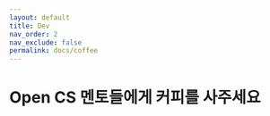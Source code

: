 ```yaml
---
layout: default
title: Dev
nav_order: 2
nav_exclude: false
permalink: docs/coffee
---
```

# Open CS 멘토들에게 커피를 사주세요
<script async src="https://pagead2.googlesyndication.com/pagead/js/adsbygoogle.js?client=ca-pub-2370924200451399"
     crossorigin="anonymous"></script>
<!-- Horizontal Ads -->
<ins class="adsbygoogle"
     style="display:block"
     data-ad-client="ca-pub-2370924200451399"
     data-ad-slot="7217604292"
     data-ad-format="auto"
     data-full-width-responsive="true"></ins>
<script>
     (adsbygoogle = window.adsbygoogle || []).push({});
</script>
<script async src="https://pagead2.googlesyndication.com/pagead/js/adsbygoogle.js?client=ca-pub-2370924200451399"
     crossorigin="anonymous"></script>
<!-- Horizontal Ads -->
<ins class="adsbygoogle"
     style="display:block"
     data-ad-client="ca-pub-2370924200451399"
     data-ad-slot="7217604292"
     data-ad-format="auto"
     data-full-width-responsive="true"></ins>
<script>
     (adsbygoogle = window.adsbygoogle || []).push({});
</script>
<script async src="https://pagead2.googlesyndication.com/pagead/js/adsbygoogle.js?client=ca-pub-2370924200451399"
     crossorigin="anonymous"></script>
<!-- Horizontal Ads -->
<ins class="adsbygoogle"
     style="display:block"
     data-ad-client="ca-pub-2370924200451399"
     data-ad-slot="7217604292"
     data-ad-format="auto"
     data-full-width-responsive="true"></ins>
<script>
     (adsbygoogle = window.adsbygoogle || []).push({});
</script>
<script async src="https://pagead2.googlesyndication.com/pagead/js/adsbygoogle.js?client=ca-pub-2370924200451399"
     crossorigin="anonymous"></script>
<!-- Horizontal Ads -->
<ins class="adsbygoogle"
     style="display:block"
     data-ad-client="ca-pub-2370924200451399"
     data-ad-slot="7217604292"
     data-ad-format="auto"
     data-full-width-responsive="true"></ins>
<script>
     (adsbygoogle = window.adsbygoogle || []).push({});
</script>
<script async src="https://pagead2.googlesyndication.com/pagead/js/adsbygoogle.js?client=ca-pub-2370924200451399"
     crossorigin="anonymous"></script>
<!-- Horizontal Ads -->
<ins class="adsbygoogle"
     style="display:block"
     data-ad-client="ca-pub-2370924200451399"
     data-ad-slot="7217604292"
     data-ad-format="auto"
     data-full-width-responsive="true"></ins>
<script>
     (adsbygoogle = window.adsbygoogle || []).push({});
</script>
<script async src="https://pagead2.googlesyndication.com/pagead/js/adsbygoogle.js?client=ca-pub-2370924200451399"
     crossorigin="anonymous"></script>
<!-- Horizontal Ads -->
<ins class="adsbygoogle"
     style="display:block"
     data-ad-client="ca-pub-2370924200451399"
     data-ad-slot="7217604292"
     data-ad-format="auto"
     data-full-width-responsive="true"></ins>
<script>
     (adsbygoogle = window.adsbygoogle || []).push({});
</script>
<script async src="https://pagead2.googlesyndication.com/pagead/js/adsbygoogle.js?client=ca-pub-2370924200451399"
     crossorigin="anonymous"></script>
<!-- Horizontal Ads -->
<ins class="adsbygoogle"
     style="display:block"
     data-ad-client="ca-pub-2370924200451399"
     data-ad-slot="7217604292"
     data-ad-format="auto"
     data-full-width-responsive="true"></ins>
<script>
     (adsbygoogle = window.adsbygoogle || []).push({});
</script>
<script async src="https://pagead2.googlesyndication.com/pagead/js/adsbygoogle.js?client=ca-pub-2370924200451399"
     crossorigin="anonymous"></script>
<!-- Horizontal Ads -->
<ins class="adsbygoogle"
     style="display:block"
     data-ad-client="ca-pub-2370924200451399"
     data-ad-slot="7217604292"
     data-ad-format="auto"
     data-full-width-responsive="true"></ins>
<script>
     (adsbygoogle = window.adsbygoogle || []).push({});
</script>
